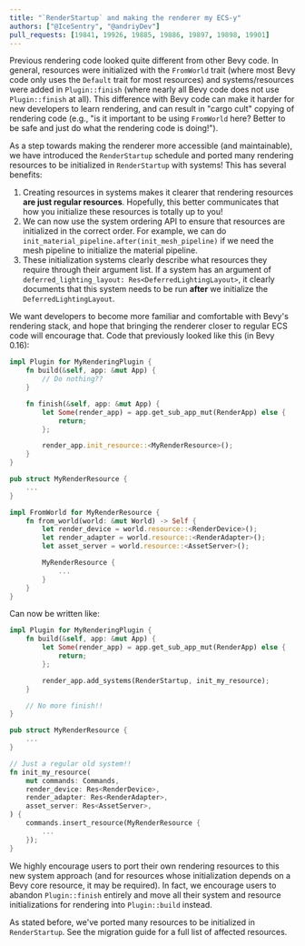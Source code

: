 ```yaml
---
title: "`RenderStartup` and making the renderer my ECS-y"
authors: ["@IceSentry", "@andriyDev"]
pull_requests: [19841, 19926, 19885, 19886, 19897, 19898, 19901]
---
```


Previous rendering code looked quite different from other Bevy code. In general, resources were
initialized with the `FromWorld` trait (where most Bevy code only uses the `Default` trait for most
resources) and systems/resources were added in `Plugin::finish` (where nearly all Bevy code does not
use `Plugin::finish` at all). This difference with Bevy code can make it harder for new developers
to learn rendering, and can result in "cargo cult" copying of rendering code (e.g., "is it important
to be using `FromWorld` here? Better to be safe and just do what the rendering code is doing!").

As a step towards making the renderer more accessible (and maintainable), we have introduced the
`RenderStartup` schedule and ported many rendering resources to be initialized in `RenderStartup`
with systems! This has several benefits:

1. Creating resources in systems makes it clearer that rendering resources **are just regular
    resources**. Hopefully, this better communicates that how you initialize these resources is
    totally up to you!
2. We can now use the system ordering API to ensure that resources are initialized in the correct
    order. For example, we can do `init_material_pipeline.after(init_mesh_pipeline)` if we need the
    mesh pipeline to initialize the material pipeline.
3. These initialization systems clearly describe what resources they require through their argument
    list. If a system has an argument of `deferred_lighting_layout: Res<DeferredLightingLayout>`, it
    clearly documents that this system needs to be run **after** we initialize the
    `DeferredLightingLayout`.

We want developers to become more familiar and comfortable with Bevy's rendering stack, and hope
that bringing the renderer closer to regular ECS code will encourage that. Code that previously looked
like this (in Bevy 0.16):

```rust
impl Plugin for MyRenderingPlugin {
    fn build(&self, app: &mut App) {
        // Do nothing??
    }

    fn finish(&self, app: &mut App) {
        let Some(render_app) = app.get_sub_app_mut(RenderApp) else {
            return;
        };

        render_app.init_resource::<MyRenderResource>();
    }
}

pub struct MyRenderResource {
    ...
}

impl FromWorld for MyRenderResource {
    fn from_world(world: &mut World) -> Self {
        let render_device = world.resource::<RenderDevice>();
        let render_adapter = world.resource::<RenderAdapter>();
        let asset_server = world.resource::<AssetServer>();

        MyRenderResource {
            ...
        }
    }
}
```

Can now be written like:

```rust
impl Plugin for MyRenderingPlugin {
    fn build(&self, app: &mut App) {
        let Some(render_app) = app.get_sub_app_mut(RenderApp) else {
            return;
        };

        render_app.add_systems(RenderStartup, init_my_resource);
    }

    // No more finish!!
}

pub struct MyRenderResource {
    ...
}

// Just a regular old system!!
fn init_my_resource(
    mut commands: Commands,
    render_device: Res<RenderDevice>,
    render_adapter: Res<RenderAdapter>,
    asset_server: Res<AssetServer>,
) {
    commands.insert_resource(MyRenderResource {
        ...
    });
}
```

We highly encourage users to port their own rendering resources to this new system approach (and for
resources whose initialization depends on a Bevy core resource, it may be required). In fact, we
encourage users to abandon `Plugin::finish` entirely and move all their system and resource
initializations for rendering into `Plugin::build` instead.

As stated before, we've ported many resources to be initialized in `RenderStartup`. See the
migration guide for a full list of affected resources.
